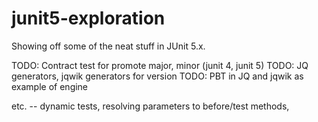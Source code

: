 # junit5-exploration

Showing off some of the neat stuff in JUnit 5.x.


TODO: Contract test for promote major, minor
    (junit 4, junit 5)
TODO: JQ generators, jqwik generators for version
TODO: PBT in JQ and jqwik as example of engine

etc. -- dynamic tests, resolving parameters to
    before/test methods, 